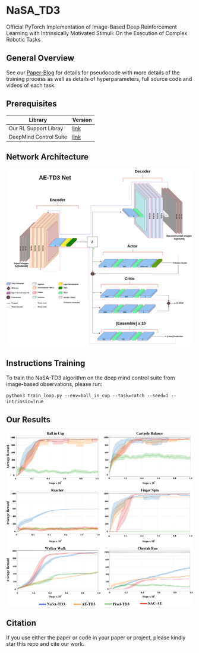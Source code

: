 # NaSA_TD3
Official PyTorch Implementation of Image-Based Deep Reinforcement Learning with Intrinsically Motivated Stimuli: On the Execution of Complex Robotic Tasks


## General Overview
See our  [Paper-Blog](https://sites.google.com/aucklanduni.ac.nz/nasa-td3-pytorch/home) for details  for pseudocode with more details of the training process as well as details of hyperparameters, full source code and videos of each task.


## Prerequisites

|Library         | Version |
|----------------------|----|
| Our RL Support Libray |[link](https://github.com/UoA-CARES/cares_reinforcement_learning)|
| DeepMind Control Suite |[link](https://github.com/deepmind/dm_control) |


## Network Architecture
<p align="center">
  <img src="https://github.com/UoA-CARES/NaSA_TD3/blob/main/repo_images/AE_TD3_network_diagram.png">
</p>


## Instructions Training
To train the NaSA-TD3 algorithm on the deep mind control suite from image-based observations, please run:
```
python3 train_loop.py --env=ball_in_cup --task=catch --seed=1 --intrinsic=True
```
## Our Results


<p align="center">
  <img src="https://github.com/UoA-CARES/NaSA_TD3/blob/main/repo_images/results_simulations.png">
</p>



## Citation
If you use either the paper or code in your paper or project, please kindly star this repo and cite our work.
